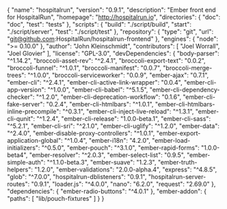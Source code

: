 
{
  "name": "hospitalrun",
  "version": "0.9.1",
  "description": "Ember front end for HospitalRun",
  "homepage": "http://hospitalrun.io",
  "directories": {
    "doc": "doc",
    "test": "tests"
  },
  "scripts": {
    "build": "./script/build",
    "start": "./script/server",
    "test": "./script/test"
  },
  "repository": {
    "type": "git",
    "url": "git@github.com:HospitalRun/hospitalrun-frontend"
  },
  "engines": {
    "node": ">= 0.10.0"
  },
  "author": "John Kleinschmidt",
  "contributors": [
    "Joel Worrall",
    "Joel Glovier"
  ],
  "license": "GPL-3.0",
  "devDependencies": {
    "body-parser": "^1.14.2",
    "broccoli-asset-rev": "^2.4.1",
    "broccoli-export-text": "0.0.2",
    "broccoli-funnel": "^1.0.1",
    "broccoli-manifest": "0.0.7",
    "broccoli-merge-trees": "^1.0.0",
    "broccoli-serviceworker": "0.0.9",
    "ember-ajax": "0.7.1",
    "ember-cli": "^2.4.1",
    "ember-cli-active-link-wrapper": "0.0.4",
    "ember-cli-app-version": "^1.0.0",
    "ember-cli-babel": "^5.1.5",
    "ember-cli-dependency-checker": "^1.2.0",
    "ember-cli-deprecation-workflow": "0.1.6",
    "ember-cli-fake-server": "0.2.4",
    "ember-cli-htmlbars": "^1.0.1",
    "ember-cli-htmlbars-inline-precompile": "^0.3.1",
    "ember-cli-inject-live-reload": "^1.3.1",
    "ember-cli-qunit": "^1.2.4",
    "ember-cli-release": "1.0.0-beta.1",
    "ember-cli-sass": "^5.2.1",
    "ember-cli-sri": "^2.1.0",
    "ember-cli-uglify": "^1.2.0",
    "ember-data": "^2.4.0",
    "ember-disable-proxy-controllers": "^1.0.1",
    "ember-export-application-global": "^1.0.4",
    "ember-i18n": "4.2.0",
    "ember-load-initializers": "^0.5.0",
    "ember-pouch": "^3.1.0",
    "ember-rapid-forms": "1.0.0-beta4",
    "ember-resolver": "^2.0.3",
    "ember-select-list": "0.9.5",
    "ember-simple-auth": "^1.1.0-beta.3",
    "ember-suave": "1.2.3",
    "ember-truth-helpers": "1.2.0",
    "ember-validations": "2.0.0-alpha.4",
    "express": "^4.8.5",
    "glob": "^7.0.0",
    "hospitalrun-dblisteners": "0.9.1",
    "hospitalrun-server-routes": "0.9.1",
    "loader.js": "^4.0.0",
    "nano": "6.2.0",
    "request": "2.69.0"
  },
  "dependencies": {
    "ember-radio-buttons": "^4.0.1"
  },
  "ember-addon": {
    "paths": [
      "lib/pouch-fixtures"
    ]
  }
}
